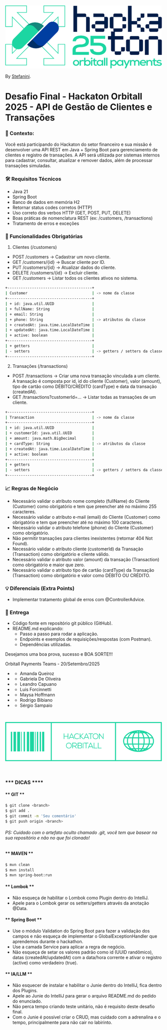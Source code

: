 ![Projeto Customers](Hackaton-Logo-dark.png)

By [Stefanini](https://stefanini.com/).

# Desafio Final - Hackaton Orbitall 2025 - API de Gestão de Clientes e Transações

### 📜 Contexto:
Você está participando do Hackaton do setor financeiro e sua missão é desenvolver uma API REST em Java + Spring Boot para gerenciamento de clientes e registro de transações.
A API será utilizada por sistemas internos para cadastrar, consultar, atualizar e remover dados, além de processar transações simuladas.

### 🛠 Requisitos Técnicos
- Java 21
- Spring Boot
- Banco de dados em memória H2
- Retornar status codes corretos (HTTP)
- Uso correto dos verbos HTTP (GET, POST, PUT, DELETE)
- Boas práticas de nomenclatura REST (ex: /customers, /transactions)
- Tratamento de erros e exceções

### 📌 Funcionalidades Obrigatórias

1. Clientes (/customers)
- POST /customers → Cadastrar um novo cliente.
- GET /customers/{id} → Buscar cliente por ID.
- PUT /customers/{id} → Atualizar dados do cliente.
- DELETE /customers/{id} → Excluir cliente.
- GET /customers → Listar todos os clientes ativos no sistema.

```sh
+--------------------------------------+
| Customer                             | -> nome da classe
+--------------------------------------+
| + id: java.util.UUID                 |
| + fullName: String                   |
| + email: String                      |
| + phone: String                      | -> atributos da classe
| + createdAt: java.time.LocalDateTime |
| + updatedAt: java.time.LocalDateTime |
| + active: boolean                    |
+--------------------------------------+
| + getters                            |
| - setters                            | -> getters / setters da classe
+--------------------------------------+
```

2. Transações (/transactions)
- POST /transactions → Criar uma nova transação vinculada a um cliente. A transação é composta por id, id do cliente (Customer), valor (amount), tipo de cartão como DÉBITO/CRÉDITO (cardType) e data da transação (createdAt).
- GET /transactions?customerId=... → Listar todas as transações de um cliente.

```sh
+--------------------------------------+
| Transaction                          | -> nome da classe
+--------------------------------------+
| + id: java.util.UUID                 |
| + customerId: java.util.UUID         |
| + amount: java.math.BigDecimal       |
| + cardType: String                   | -> atributos da classe
| + createdAt: java.time.LocalDateTime |
| + active: boolean                    |
+--------------------------------------+
| + getters                            |
| - setters                            | -> getters / setters da classe
+--------------------------------------+
```

### 📈 Regras de Negócio
- Necessário validar o atributo nome completo (fullName) do Cliente (Customer) como obrigatório e tem que preencher até no máximo 255 caracteres.
- Necessário validar o atributo e-mail (email) do Cliente (Customer) como obrigatório e tem que preencher até no máximo 100 caracteres.
- Necessário validar o atributo telefone (phone) do Cliente (Customer) como obrigatório.
- Não permitir transações para clientes inexistentes (retornar 404 Not Found).
- Necessário validar o atributo cliente (customerId) da Transação (Transaction) como obrigatório e cliente válido.
- Necessário validar o atributo valor (amount) da transação (Transaction) como obrigatório e maior que zero.
- Necessário validar o atributo tipo de cartão (cardType) da Transação (Transaction) como obrigatório e valor como DÉBITO OU CRÉDITO.

### 💡 Diferenciais (Extra Points)
- Implementar tratamento global de erros com @ControllerAdvice.

### 📂 Entrega
- Código fonte em repositório git público (GitHub).
- README.md explicando:
  - Passo a passo para rodar a aplicação. 
  - Endpoints e exemplos de requisições/respostas (com Postman).
  - Dependências utilizadas.

Desejamos uma boa prova, sucesso e BOA SORTE!!!

Orbitall Payments Teams - 20/Setembro/2025
- - Amanda Queiroz
- - Gabriela De Oliveira
- - Leandro Capuano
- - Luis Forcinnetti
- - Maysa Hoffmann
- - Rodrigo Bibiano 
- - Sérgio Sampaio

<br>

![Projeto Customers](codigo-de-barras.png)

<br>

### *** DICAS ****

#### ** GIT **
```sh
$ git clone <branch>
$ git add .
$ git commit -m 'Seu comentário'
$ git push origin <branch>
```
###### PS: Cuidado com o artefato oculto chamado .git, você tem que basear na sua repositório e não no que foi clonado!

#### ** MAVEN **
```sh
$ mvn clean
$ mvn install
$ mvn spring-boot:run
```

#### ** Lombok **
- Não esqueça de habilitar o Lombok como Plugin dentro do IntelliJ.
- Apele para o Lombok gerar os setters/getters através da anotação @Data.

#### ** Spring Boot **
- Use o módulo Validation do Spring Boot para fazer a validação dos campos e não esqueça de implementar o GlobalExceptionHandler que aprendemos durante o hackathon.
- Use a camada Service para aplicar a regra de negócio.
- Não esqueça de setar os valores padrão como id (UUID randômico), datas (createdAt/updatedAt) com a data/hora corrente e ativar o registro (active) como verdadeiro (true).

#### ** IA/LLM **
- Não esquecer de instalar e habilitar o Junie dentro do IntelliJ, fica dentro dos Plugins.
- Apele ao Junie do IntelliJ para gerar o arquivo README.md do pedido do enunciado.
- Não perca tempo criando teste unitário, não é requisito deste desafio final.
- Com o Junie é possível criar o CRUD, mas cuidado com a adrenalina e o tempo, principalmente para não cair no labirinto.
